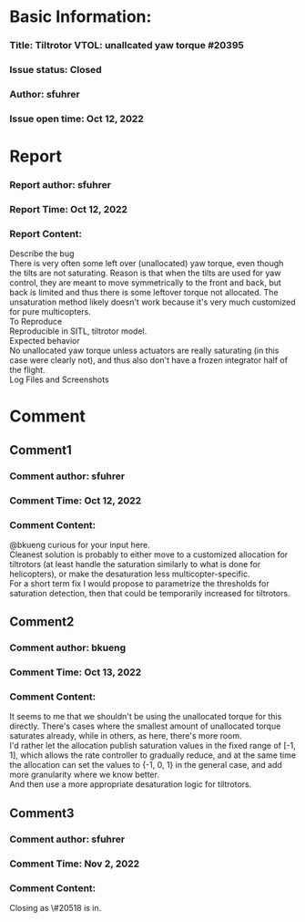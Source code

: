 # Basic Information:
### Title:  Tiltrotor VTOL: unallcated yaw torque #20395 
### Issue status: Closed
### Author: sfuhrer
### Issue open time: Oct 12, 2022
# Report
### Report author: sfuhrer
### Report Time: Oct 12, 2022
### Report Content:   
Describe the bug  
There is very often some left over (unallocated) yaw torque, even though the tilts are not saturating. Reason is that when the tilts are used for yaw control, they are meant to move symmetrically to the front and back, but back is limited and thus there is some leftover torque not allocated. The unsaturation method likely doesn't work because it's very much customized for pure multicopters.  
To Reproduce  
Reproducible in SITL, tiltrotor model.  
Expected behavior  
No unallocated yaw torque unless actuators are really saturating (in this case were clearly not), and thus also don't have a frozen integrator half of the flight.  
Log Files and Screenshots  

# Comment
## Comment1
### Comment author: sfuhrer
### Comment Time: Oct 12, 2022
### Comment Content:   
@bkueng curious for your input here.  
Cleanest solution is probably to either move to a customized allocation for tiltrotors (at least handle the saturation similarly to what is done for helicopters), or make the desaturation less multicopter-specific.    
For a short term fix I would propose to parametrize the thresholds for saturation detection, then that could be temporarily increased for tiltrotors.  

## Comment2
### Comment author: bkueng
### Comment Time: Oct 13, 2022
### Comment Content:   
It seems to me that we shouldn't be using the unallocated torque for this directly. There's cases where the smallest amount of unallocated torque saturates already, while in others, as here, there's more room.    
I'd rather let the allocation publish saturation values in the fixed range of [-1, 1], which allows the rate controller to gradually reduce, and at the same time the allocation can set the values to {-1, 0, 1} in the general case, and add more granularity where we know better.    
And then use a more appropriate desaturation logic for tiltrotors.  

## Comment3
### Comment author: sfuhrer
### Comment Time: Nov 2, 2022
### Comment Content:   
Closing as \\\#20518 is in.  
